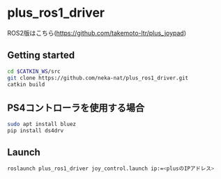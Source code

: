 # plus_ros1_driver

ROS2版はこちら(https://github.com/takemoto-ltr/plus_joypad)

## Getting started

```sh
cd $CATKIN_WS/src
git clone https://github.com/neka-nat/plus_ros1_driver.git
catkin build
```

## PS4コントローラを使用する場合

```sh
sudo apt install bluez
pip install ds4drv
```

## Launch

```sh
roslaunch plus_ros1_driver joy_control.launch ip:=<plusのIPアドレス>
```
